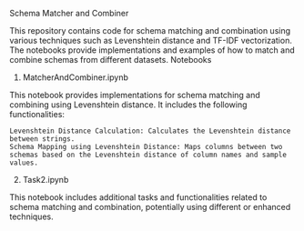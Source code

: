 Schema Matcher and Combiner

This repository contains code for schema matching and combination using various techniques such as Levenshtein distance and TF-IDF vectorization. The notebooks provide implementations and examples of how to match and combine schemas from different datasets.
Notebooks
1. MatcherAndCombiner.ipynb

This notebook provides implementations for schema matching and combining using Levenshtein distance. It includes the following functionalities:

    Levenshtein Distance Calculation: Calculates the Levenshtein distance between strings.
    Schema Mapping using Levenshtein Distance: Maps columns between two schemas based on the Levenshtein distance of column names and sample values.

2. Task2.ipynb

This notebook includes additional tasks and functionalities related to schema matching and combination, potentially using different or enhanced techniques.
